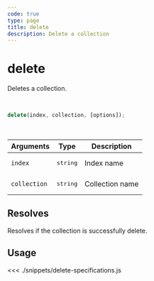 ```yaml
---
code: true
type: page
title: delete
description: Delete a collection
---
```


# delete

Deletes a collection.

<br/>

```js
delete(index, collection, [options]);
```

<br/>

| Arguments    | Type              | Description     |
| ------------ | ----------------- | --------------- |
| `index`      | <pre>string</pre> | Index name      |
| `collection` | <pre>string</pre> | Collection name |


## Resolves

Resolves if the collection is successfully delete.

## Usage

<<< ./snippets/delete-specifications.js
